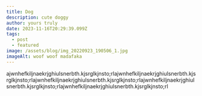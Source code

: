```yaml
---
title: Dog
description: cute doggy
author: yours truly
date: 2023-11-16T20:29:39.099Z
tags:
  - post
  - featured
image: /assets/blog/img_20220923_190506_1.jpg
imageAlt: woof woof madafaka
---
```

ajwnhefkiljnaekrjghiulsnerbth.kjsrglkjnsto;rlajwnhefkiljnaekrjghiulsnerbth.kjsrglkjnsto;rlajwnhefkiljnaekrjghiulsnerbth.kjsrglkjnsto;rlajwnhefkiljnaekrjghiulsnerbth.kjsrglkjnsto;rlajwnhefkiljnaekrjghiulsnerbth.kjsrglkjnsto;rl